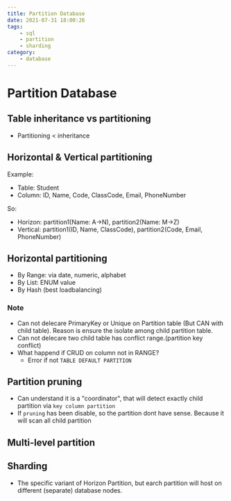 ```yaml
---
title: Partition Database
date: 2021-07-31 18:00:26
tags:
    - sql
    - partition
    - sharding
category: 
    - database
---
```


# Partition Database

## Table inheritance vs partitioning
- Partitioning < inheritance

## Horizontal & Vertical partitioning
Example:
- Table: Student
- Column: ID, Name, Code, ClassCode, Email, PhoneNumber

So:
- Horizon: partition1(Name: A->N), partition2(Name: M->Z)
- Vertical: partition1(ID, Name, ClassCode), partition2(Code, Email, PhoneNumber)

## Horizontal partitioning
- By Range: via date, numeric, alphabet
- By List: ENUM value 
- By Hash (best loadbalancing)

### Note
- Can not delecare PrimaryKey or Unique on Partition table (But CAN with child table). Reason is ensure the isolate among child partition table.
- Can not delecare two child table has conflict range.(partition key conflict)
- What happend if CRUD on column not in RANGE? 
    - Error if not `TABLE DEFAULT PARTITION`

## Partition pruning
- Can understand it is a "coordinator", that will detect exactly child partition via `key column partition`
- If `pruning` has been disable, so the partition dont have sense. Because it will scan all child partition 

## Multi-level partition

## Sharding
- The specific variant of Horizon Partition, but earch partition will host on different (separate) database nodes.
